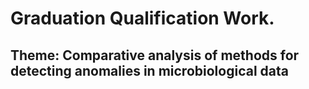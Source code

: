 # Graduation Qualification Work.
## Theme: Сomparative analysis of methods for detecting anomalies in microbiological data
